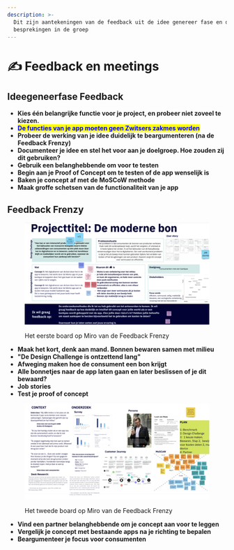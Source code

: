 ```yaml
---
description: >-
  Dit zijn aantekeningen van de feedback uit de idee genereer fase en de
  besprekingen in de groep
---
```


# ✍ Feedback en meetings

## **Ideegeneerfase Feedback**

* **Kies één belangrijke functie voor je project, en probeer niet zoveel te kiezen.**
* <mark style="color:blue;">**De functies van je app moeten geen Zwitsers zakmes worden**</mark>
* **Probeer de werking van je idee duidelijk te beargumenteren (na de Feedback Frenzy)**
* **Documenteer je idee en stel het voor aan je doelgroep. Hoe zouden zij dit gebruiken?**
* **Gebruik een belanghebbende om voor te testen**
* **Begin aan je Proof of Concept om te testen of de app wenselijk is**&#x20;
* **Baken je concept af met de MoSCoW methode**
* **Maak groffe schetsen van de functionaliteit van je app**

## **Feedback Frenzy**

<figure><img src="../.gitbook/assets/12 (1).png" alt=""><figcaption><p>Het eerste board op Miro van de Feedback Frenzy</p></figcaption></figure>

* **Maak het kort, denk aan mand. Bonnen bewaren samen met milieu**
* **"De Design Challenge is ontzettend lang"**&#x20;
* **Afweging maken hoe de consument een bon krijgt**
* **Alle bonnetjes naar de app laten gaan en later beslissen of je dit bewaard?**
* **Job stories**
* **Test je proof of concept**

<figure><img src="../.gitbook/assets/13 (1).png" alt=""><figcaption><p>Het tweede board op Miro van de Feedback Frenzy</p></figcaption></figure>

* **Vind een partner belanghebbende om je concept aan voor te leggen**
* **Vergelijk je concept met bestaande apps na je richting te bepalen**&#x20;
* **Beargumenteer je focus voor consumenten**

